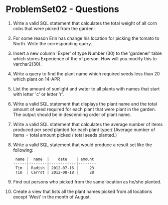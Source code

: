 # ProblemSet02 - Questions

1. Write a valid SQL statement that calculates the total weight of all corn cobs that were picked from the garden: 
1. For some reason Erin has change his location for picking the tomato to North. Write the corresponding query. 
1. Insert a new column 'Exper' of type Number (30) to the 'gardener' table which stores  Experience of the of person. How will you modify this to varchar2(30). 
1. Write a query to find the plant name which required seeds less than 20 which plant on 14-APR 
1. List the amount of sunlight and water to all plants with names that start with letter  'c' or letter 'r'. 
1. Write a valid SQL statement that displays the plant name and  the total amount of seed required for each plant that were plant in the garden. The output should be in descending order of plant name. 
1. Write a valid SQL statement that calculates the average number of items produced per seed planted for each plant type:( (Average number of items = total amount picked / total seeds planted.) 

1. Write a valid SQL statement that would produce a result set like the following: 

        name |  name  |    date    | amount 
       ------|--------|------------|-------- 
        Tim  | Radish | 2012-07-16 |     23 
        Tim  | Carrot | 2012-08-18 |     28 

1. Find out persons who picked from the same location as he/she planted. 
1. Create a view that lists all the plant names picked from all locations except ’West’ in the month of August. 
